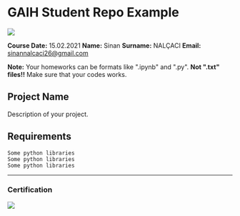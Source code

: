 # GAIH Student Repo Example
![](img/logo.png)

**Course Date:** 15.02.2021 
**Name:** Sinan 
**Surname:** NALÇACI 
**Email:** sinannalcaci26@gmail.com 

**Note:** Your homeworks can be formats like ".ipynb" and ".py". **Not ".txt" files!!** Make sure that your codes works.  

## Project Name
Description of your project.

## Requirements
```
Some python libraries
Some python libraries
Some python libraries
```
---

### Certification
![](img/certificate_ex.png)

